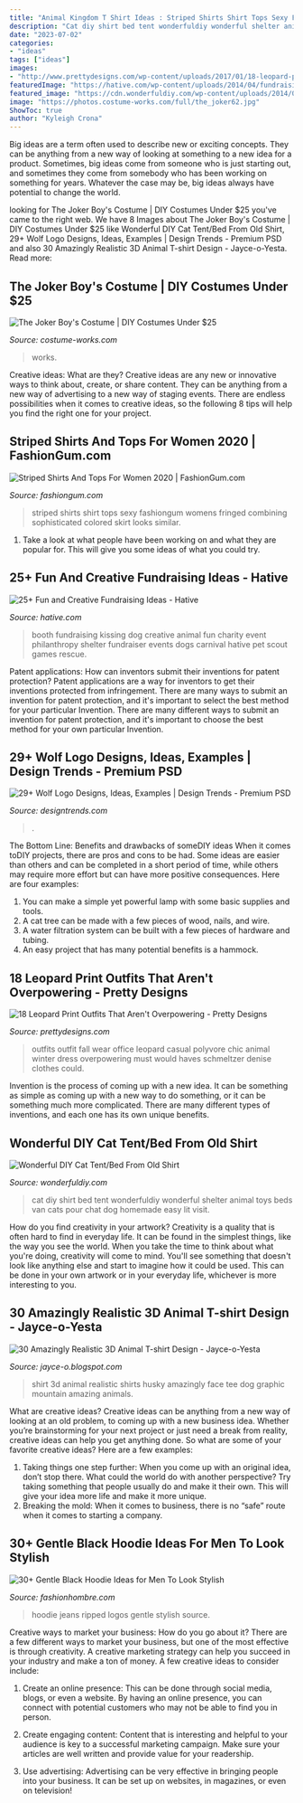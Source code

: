 ```yaml
---
title: "Animal Kingdom T Shirt Ideas : Striped Shirts Shirt Tops Sexy Fashiongum Womens Fringed Combining Sophisticated Colored Skirt Looks Similar"
description: "Cat diy shirt bed tent wonderfuldiy wonderful shelter animal toys beds van cats pour chat dog homemade easy lit visit"
date: "2023-07-02"
categories:
- "ideas"
tags: ["ideas"]
images:
- "http://www.prettydesigns.com/wp-content/uploads/2017/01/18-leopard-print-outfits-that-arent-overpowering.jpg"
featuredImage: "https://hative.com/wp-content/uploads/2014/04/fundraising-ideas/10-dog-kissing-booth.jpg"
featured_image: "https://cdn.wonderfuldiy.com/wp-content/uploads/2014/06/old-shirt-cat-bed.jpg"
image: "https://photos.costume-works.com/full/the_joker62.jpg"
ShowToc: true
author: "Kyleigh Crona"
---
```



Big ideas are a term often used to describe new or exciting concepts. They can be anything from a new way of looking at something to a new idea for a product. Sometimes, big ideas come from someone who is just starting out, and sometimes they come from somebody who has been working on something for years. Whatever the case may be, big ideas always have potential to change the world.

	

		
looking for The Joker Boy&#039;s Costume | DIY Costumes Under $25 you've came to the right web. We have 8 Images about The Joker Boy&#039;s Costume | DIY Costumes Under $25 like Wonderful DIY Cat Tent/Bed From Old Shirt, 29+ Wolf Logo Designs, Ideas, Examples | Design Trends - Premium PSD and also 30 Amazingly Realistic 3D Animal T-shirt Design - Jayce-o-Yesta. Read more:
		
    
## The Joker Boy&#039;s Costume | DIY Costumes Under $25

<img loading=lazy src="https://photos.costume-works.com/full/the_joker62.jpg" onerror="this.onerror=null;this.src='https://tse1.mm.bing.net/th?id=OIP.Sn4zkRrGu9CgVkPD0FhT6AHaNF&amp;pid=15.1';" alt="The Joker Boy&#039;s Costume | DIY Costumes Under $25">

_Source: costume-works.com_

>works. 

	

Creative ideas: What are they?
Creative ideas are any new or innovative ways to think about, create, or share content. They can be anything from a new way of advertising to a new way of staging events. There are endless possibilities when it comes to creative ideas, so the following 8 tips will help you find the right one for your project.

    
## Striped Shirts And Tops For Women 2020 | FashionGum.com

<img loading=lazy src="http://fashiongum.com/wp-content/uploads/2015/04/Striped-Shirts-For-Women-10.jpg" onerror="this.onerror=null;this.src='https://tse1.mm.bing.net/th?id=OIP.b-dIugfll0jrrDmZaDCwZAHaLH&amp;pid=15.1';" alt="Striped Shirts And Tops For Women 2020 | FashionGum.com">

_Source: fashiongum.com_

>striped shirts shirt tops sexy fashiongum womens fringed combining sophisticated colored skirt looks similar. 

	

1. Take a look at what people have been working on and what they are popular for. This will give you some ideas of what you could try. 

    
## 25+ Fun And Creative Fundraising Ideas - Hative

<img loading=lazy src="https://hative.com/wp-content/uploads/2014/04/fundraising-ideas/10-dog-kissing-booth.jpg" onerror="this.onerror=null;this.src='https://tse4.mm.bing.net/th?id=OIP.Am7zg8KGA6YzBZ-uwwlIAAHaJ7&amp;pid=15.1';" alt="25+ Fun and Creative Fundraising Ideas - Hative">

_Source: hative.com_

>booth fundraising kissing dog creative animal fun charity event philanthropy shelter fundraiser events dogs carnival hative pet scout games rescue. 

	

Patent applications: How can inventors submit their inventions for patent protection?
Patent applications are a way for inventors to get their inventions protected from infringement. There are many ways to submit an invention for patent protection, and it's important to select the best method for your particular Invention. 
There are many different ways to submit an invention for patent protection, and it's important to choose the best method for your own particular Invention.

    
## 29+ Wolf Logo Designs, Ideas, Examples | Design Trends - Premium PSD

<img loading=lazy src="https://images.designtrends.com/wp-content/uploads/2016/02/17092145/Moon-Wolf-Logo-Design.png" onerror="this.onerror=null;this.src='https://tse3.mm.bing.net/th?id=OIP.iWh5ZLyCtEtD1gwzEFdW5AHaE8&amp;pid=15.1';" alt="29+ Wolf Logo Designs, Ideas, Examples | Design Trends - Premium PSD">

_Source: designtrends.com_

>. 

	

The Bottom Line: Benefits and drawbacks of someDIY ideas
When it comes toDIY projects, there are pros and cons to be had. Some ideas are easier than others and can be completed in a short period of time, while others may require more effort but can have more positive consequences. Here are four examples: 
1. You can make a simple yet powerful lamp with some basic supplies and tools.
2. A cat tree can be made with a few pieces of wood, nails, and wire.
3. A water filtration system can be built with a few pieces of hardware and tubing. 
4. An easy project that has many potential benefits is a hammock.

    
## 18 Leopard Print Outfits That Aren&#039;t Overpowering - Pretty Designs

<img loading=lazy src="http://www.prettydesigns.com/wp-content/uploads/2017/01/18-leopard-print-outfits-that-arent-overpowering.jpg" onerror="this.onerror=null;this.src='https://tse2.mm.bing.net/th?id=OIP.T2QtcIfI_9uLE8wPI5I6iQHaLT&amp;pid=15.1';" alt="18 Leopard Print Outfits That Aren&#039;t Overpowering - Pretty Designs">

_Source: prettydesigns.com_

>outfits outfit fall wear office leopard casual polyvore chic animal winter dress overpowering must would haves schmeltzer denise clothes could. 

	

Invention is the process of coming up with a new idea. It can be something as simple as coming up with a new way to do something, or it can be something much more complicated. There are many different types of inventions, and each one has its own unique benefits.

    
## Wonderful DIY Cat Tent/Bed From Old Shirt

<img loading=lazy src="https://cdn.wonderfuldiy.com/wp-content/uploads/2014/06/old-shirt-cat-bed.jpg" onerror="this.onerror=null;this.src='https://tse3.mm.bing.net/th?id=OIP.EbsqPWsYbhnBqMxITl4xZAHaJ5&amp;pid=15.1';" alt="Wonderful DIY Cat Tent/Bed From Old Shirt">

_Source: wonderfuldiy.com_

>cat diy shirt bed tent wonderfuldiy wonderful shelter animal toys beds van cats pour chat dog homemade easy lit visit. 

	

How do you find creativity in your artwork?
Creativity is a quality that is often hard to find in everyday life. It can be found in the simplest things, like the way you see the world. When you take the time to think about what you're doing, creativity will come to mind. You'll see something that doesn't look like anything else and start to imagine how it could be used. This can be done in your own artwork or in your everyday life, whichever is more interesting to you.

    
## 30 Amazingly Realistic 3D Animal T-shirt Design - Jayce-o-Yesta

<img loading=lazy src="http://2.bp.blogspot.com/-g-p9j3utjPo/UHXQU7D_k5I/AAAAAAAALOs/xe_zEUTILUQ/s1600/realistic-3d-animal-t-shirt-design-13.jpg" onerror="this.onerror=null;this.src='https://tse2.mm.bing.net/th?id=OIP.O3a5FVfRvo8JORfpn-2kjQHaGd&amp;pid=15.1';" alt="30 Amazingly Realistic 3D Animal T-shirt Design - Jayce-o-Yesta">

_Source: jayce-o.blogspot.com_

>shirt 3d animal realistic shirts husky amazingly face tee dog graphic mountain amazing animals. 

	

What are creative ideas?
Creative ideas can be anything from a new way of looking at an old problem, to coming up with a new business idea. Whether you’re brainstorming for your next project or just need a break from reality, creative ideas can help you get anything done. So what are some of your favorite creative ideas? Here are a few examples: 
1) Taking things one step further: When you come up with an original idea, don’t stop there. What could the world do with another perspective? Try taking something that people usually do and make it their own. This will give your idea more life and make it more unique. 
2) Breaking the mold: When it comes to business, there is no “safe” route when it comes to starting a company.

    
## 30+ Gentle Black Hoodie Ideas For Men To Look Stylish

<img loading=lazy src="https://fashionhombre.com/wp-content/uploads/2019/02/Gentle-Black-Hoodie-Ideas-for-Men-To-Look-Stylish-10-1.jpg" onerror="this.onerror=null;this.src='https://tse1.mm.bing.net/th?id=OIP.MhJ9zsokOoVVZySOyJv_NQHaJ4&amp;pid=15.1';" alt="30+ Gentle Black Hoodie Ideas for Men To Look Stylish">

_Source: fashionhombre.com_

>hoodie jeans ripped logos gentle stylish source. 

	

Creative ways to market your business: How do you go about it?
There are a few different ways to market your business, but one of the most effective is through creativity. A creative marketing strategy can help you succeed in your industry and make a ton of money. A few creative ideas to consider include: 
1. Create an online presence: This can be done through social media, blogs, or even a website. By having an online presence, you can connect with potential customers who may not be able to find you in person. 

2. Create engaging content: Content that is interesting and helpful to your audience is key to a successful marketing campaign. Make sure your articles are well written and provide value for your readership. 

3. Use advertising: Advertising can be very effective in bringing people into your business. It can be set up on websites, in magazines, or even on television!

